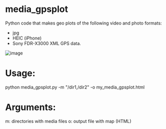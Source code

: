 # media_gpsplot
Python code that makes geo plots of the following video and photo formats:
* jpg
* HEIC (iPhone)
* Sony FDR-X3000 XML GPS data.

![image](media_gpsplot_example.png)

# Usage:
python media_gpsplot.py -m "/dir1,/dir2" -o my_media_gpsplot.html

# Arguments:
m: directories with media files
o: output file with map (HTML)
